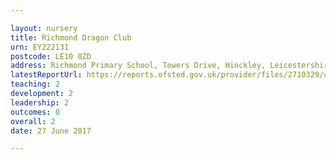 ```yaml
---

layout: nursery
title: Richmond Dragon Club
urn: EY222131
postcode: LE10 0ZD
address: Richmond Primary School, Towers Drive, Hinckley, Leicestershire, LE10 0ZD
latestReportUrl: https://reports.ofsted.gov.uk/provider/files/2710329/urn/EY222131.pdf
teaching: 2
development: 2
leadership: 2
outcomes: 0
overall: 2
date: 27 June 2017

---
```

